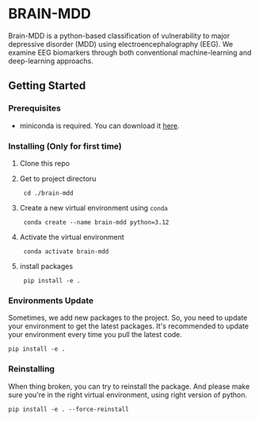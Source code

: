 # BRAIN-MDD
 Brain-MDD is a python-based classification of vulnerability to major depressive disorder (MDD) using electroencephalography (EEG). We examine EEG biomarkers through both 
 conventional machine-learning and deep-learning approachs. 

## Getting Started

### Prerequisites
- miniconda is required. You can download it [here](https://docs.conda.io/en/latest/miniconda.html).

### Installing (Only for first time)
1. Clone this repo

2. Get to project directoru

        cd ./brain-mdd

3. Create a new virtual environment using `conda`

        conda create --name brain-mdd python=3.12

4. Activate the virtual environment

        conda activate brain-mdd

5. install packages

        pip install -e .

### Environments Update

Sometimes, we add new packages to the project. So, you need to update your environment to get the latest packages. It's recommended to update your environment every time you pull the latest code.

    pip install -e .

### Reinstalling

When thing broken, you can try to reinstall the package. And please make sure you're in the right virtual environment, using right version of python.

    pip install -e . --force-reinstall
